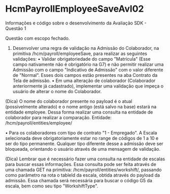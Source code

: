 # HcmPayrollEmployeeSaveAvl02
Informações e código sobre o desenvolvimento da Avaliação SDK - Questão 1


Questão com escopo fechado.

1. Desenvolver uma regra de validação na Admissão do Colaborador, na primitiva /hcm/payroll/employeeSave, para realizar as seguintes validações:
•	Validar obrigatoriedade do campo "Matrícula" (Esse campo nativamente não é obrigatório na G7) e não permitir realizar uma Admissão com o campo "Indicativo de Admissão" com o valor diferente de "Normal". Esses dois campos estão presentes na aba Contrato da Tela de admissão.
•	Em uma alteração de colaborador (Colaborador anteriormente já cadastrado), implementar uma validação que impeça o usuário de alterar o nome do Colaborador.

(Dica) O nome do colaborador presente no payload é o atual (possivelmente alterado) e o nome antigo (está salvo na base) estará na entidade employee. Dessa forma realizar uma consulta na entidade de colaborador para realizar a comparação. Entidade: /hcm/payroll/entities/employee/

•	Para os colaboradores com tipo de contrato "1 - Empregado". A Escala selecionada deve obrigatoriamente estar no range de códigos de 1 a 10 e ser do tipo permanente. Qualquer tipo diferente desse a admissão deve ser bloqueada, orientando o usuário através de uma mensagem de validação.

(Dica) Lembrar que é necessário fazer uma consulta na entidade de escalas para buscar essas informações. Essa consulta pode ser feita através de uma chamada GET na primitiva: /hcm/payroll/entities/workshift/, passando como parâmetro na rota o tableId da escala, obtida através do payload da admissão. Essa chamada será necessária para buscar o código G5 da escala, bem como seu tipo "WorkshiftType".
